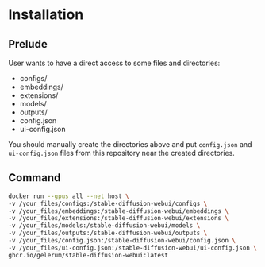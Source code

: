 # Installation

## Prelude
User wants to have a direct access to some files and directories:
- configs/
- embeddings/
- extensions/
- models/
- outputs/
- config.json
- ui-config.json

You should manually create the directories above and put `config.json` and `ui-config.json` files from this repository near the created directories.

## Command
``` bash
docker run --gpus all --net host \
-v /your_files/configs:/stable-diffusion-webui/configs \
-v /your_files/embeddings:/stable-diffusion-webui/embeddings \
-v /your_files/extensions:/stable-diffusion-webui/extensions \
-v /your_files/models:/stable-diffusion-webui/models \
-v /your_files/outputs:/stable-diffusion-webui/outputs \
-v /your_files/config.json:/stable-diffusion-webui/config.json \
-v /your_files/ui-config.json:/stable-diffusion-webui/ui-config.json \
ghcr.io/gelerum/stable-diffusion-webui:latest
```
